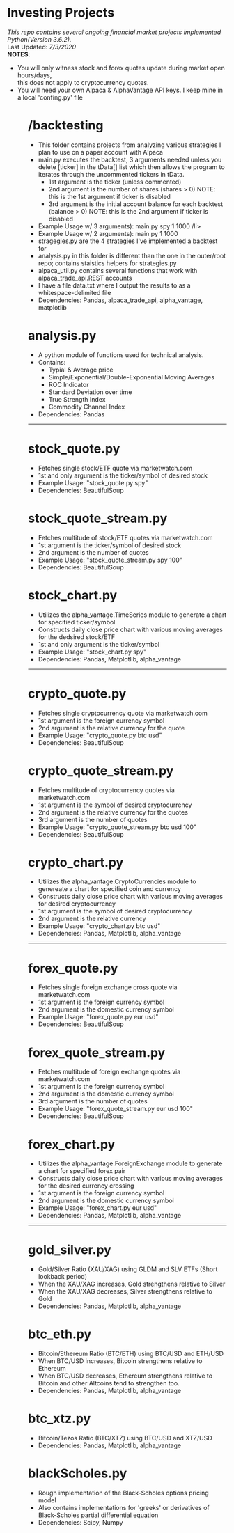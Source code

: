 # Investing Projects
<i>This repo contains several ongoing financial market projects implemented Python(Version 3.6.2).</i><br />
Last Updated: <i>7/3/2020</i><br />
<b>NOTES</b>:<ul>
<li>You will only witness stock and forex quotes update during market open hours/days,<br />
this does not apply to cryptocurrency quotes.</li>
<li>You will need your own Alpaca & AlphaVantage API keys. I keep mine in a local 'confing.py' file</li><ul>

# /backtesting
<ul><li>This folder contains projects from analyzing various strategies I plan to use on a paper account with Alpaca</li>
<li>main.py executes the backtest, 3 arguments needed unless you delete [ticker] in the tData[] list which then allows the program
to iterates through the uncommented tickers in tData. 
	<ul>
		<li>1st argument is the ticker (unless commented)</li>
		<li>2nd argument is the number of shares (shares > 0) NOTE: this is the 1st argument if ticker is disabled</li>
		<li>3rd argument is the initial account balance for each backtest (balance > 0) NOTE: this is the 2nd argument if ticker is disabled</li>
	</ul>
</li>
<li>Example Usage w/ 3 arguments): main.py spy 1 1000 /li>
<li>Example Usage w/ 2 arguments): main.py 1 1000</li>
<li>stragegies.py are the 4 strategies I've implemented a backtest for</li>
<li>analysis.py in this folder is different than the one in the outer/root repo; contains staistics helpers for strategies.py</li>
<li>alpaca_util.py contains several functions that work with alpaca_trade_api.REST accounts</li>
<li>I have a file data.txt where I output the results to as a whitespace-delimited file</li>
<li>Dependencies: Pandas, alpaca_trade_api, alpha_vantage, matplotlib</li></ul>

# analysis.py
<ul><li>A python module of functions used for technical analysis.</li>
<li>Contains: 
	<ul>
		<li>Typial & Average price</li>
		<li>Simple/Exponential/Double-Exponential Moving Averages</li>
		<li>ROC Indicator</li>
		<li>Standard Deviation over time</li>
		<li>True Strength Index</li>
		<li>Commodity Channel Index</li></ul>
</li>
<li>Dependencies: Pandas</li></ul>
<hr>

# stock_quote.py
<ul><li>Fetches single stock/ETF quote via marketwatch.com</li>
<li>1st and only argument is the ticker/symbol of desired stock</li>
<li>Example Usage: "stock_quote.py spy"</li>
<li>Dependencies: BeautifulSoup</li></ul>

# stock_quote_stream.py
<ul><li>Fetches multitude of stock/ETF quotes via marketwatch.com</li>
<li>1st argument is the ticker/symbol of desired stock</li>
<li>2nd argument is the number of quotes</li>
<li>Example Usage: "stock_quote_stream.py spy 100"</li>
<li>Dependencies: BeautifulSoup</li></ul>

# stock_chart.py
<ul><li>Utilizes the alpha_vantage.TimeSeries module to generate a chart for specified ticker/symbol</li>
<li>Constructs daily close price chart with various moving averages for the dedsired stock/ETF</li>
<li>1st and only argument is the ticker/symbol</li>
<li>Example Usage: "stock_chart.py spy"</li>
<li>Dependencies: Pandas, Matplotlib, alpha_vantage</li></ul>
<hr>

# crypto_quote.py
<ul><li>Fetches single cryptocurrency quote via marketwatch.com</li>
<li>1st argument is the foreign currency symbol</li>
<li>2nd argument is the relative currency for the quote</li>
<li>Example Usage: "crypto_quote.py btc usd"</li>
<li>Dependencies: BeautifulSoup</li></ul>

# crypto_quote_stream.py
<ul><li>Fetches multitude of cryptocurrency quotes via marketwatch.com</li>
<li>1st argument is the symbol of desired cryptocurrency</li>
<li>2nd argument is the relative currency for the quotes</li>
<li>3rd argument is the number of quotes</li>
<li>Example Usage: "crypto_quote_stream.py btc usd 100"</li>
<li>Dependencies: BeautifulSoup</li></ul>

# crypto_chart.py
<ul><li>Utilizes the alpha_vantage.CryptoCurrencies module to genereate a chart for specified coin and currency</li>
<li>Constructs daily close price chart with various moving averages for desired cryptocurrency</li>
<li>1st argument is the symbol of desired cryptocurrency</li>
<li>2nd argument is the relative currency</li>
<li>Example Usage: "crypto_chart.py btc usd"</li>
<li>Dependencies: Pandas, Matplotlib, alpha_vantage</li></ul>
<hr>

# forex_quote.py
<ul><li>Fetches single foreign exchange cross quote via marketwatch.com</li>
<li>1st argument is the foreign currency symbol</li>
<li>2nd argument is the domestic currency symbol</li>
<li>Example Usage: "forex_quote.py eur usd"</li>
<li>Dependencies: BeautifulSoup</li></ul>

# forex_quote_stream.py
<ul><li>Fetches multitude of foreign exchange quotes via marketwatch.com</li>
<li>1st argument is the foreign currency symbol</li>
<li>2nd argument is the domestic currency symbol</li>
<li>3rd argument is the number of quotes</li>
<li>Example Usage: "forex_quote_stream.py eur usd 100"</li>
<li>Dependencies: BeautifulSoup</li></ul>

# forex_chart.py
<ul><li>Utilizes the alpha_vantage.ForeignExchange module to generate a chart for specified forex pair</li>
<li>Constructs daily close price chart with various moving averages for the desired currency crossing</li>
<li>1st argument is the foreign currency symbol</li>
<li>2nd argument is the domestic currency symbol</li>
<li>Example Usage: "forex_chart.py eur usd"</li>
<li>Dependencies: Pandas, Matplotlib, alpha_vantage</li></ul>
<hr>

# gold_silver.py
<ul><li>Gold/Silver Ratio (XAU/XAG) using GLDM and SLV ETFs (Short lookback period)</li>
<li>When the XAU/XAG increases, Gold strengthens relative to Silver</li>
<li>When the XAU/XAG decreases, Silver strengthens relative to Gold</li>
<li>Dependencies: Pandas, Matplotlib, alpha_vantage</li></ul>

# btc_eth.py
<ul><li>Bitcoin/Ethereum Ratio (BTC/ETH) using BTC/USD and ETH/USD</li>
<li>When BTC/USD increases, Bitcoin strengthens relative to Ethereum</li>
<li>When BTC/USD decreases, Ethereum strengthens relative to Bitcoin and other Altcoins tend to strengthen too.</li>
<li>Dependencies: Pandas, Matplotlib, alpha_vantage</li></ul>

# btc_xtz.py
<ul><li>Bitcoin/Tezos Ratio (BTC/XTZ) using BTC/USD and XTZ/USD</li>
<li>Dependencies: Pandas, Matplotlib, alpha_vantage</li></ul>

# blackScholes.py
<ul><li>Rough implementation of the Black-Scholes options pricing model</li>
<li>Also contains implementations for 'greeks' or derivatives of Black-Scholes partial differential equation</li>
<li>Dependencies: Scipy, Numpy</li></ul>